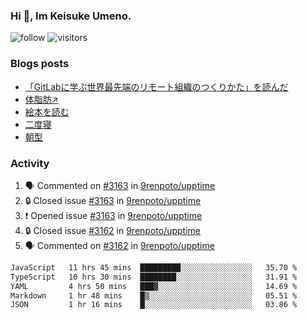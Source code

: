 ### Hi 👋, Im Keisuke Umeno.

<!--
**9renpoto/9renpoto** is a ✨ _special_ ✨ repository because its `README.md` (this file) appears on your GitHub profile.

Here are some ideas to get you started:

- 🔭 I’m currently working on ...
- 🌱 I’m currently learning ...
- 👯 I’m looking to collaborate on ...
- 🤔 I’m looking for help with ...
- 💬 Ask me about ...
- 📫 How to reach me: ...
- 😄 Pronouns: ...
- ⚡ Fun fact: ...
-->

![follow](https://img.shields.io/github/followers/9renpoto?label=Follow&style=social)
![visitors](https://komarev.com/ghpvc/?username=9renpoto&label=Profile%20views&color=0e75b6&style=flat)

### Blogs posts

<!-- BLOG-POST-LIST:START -->
- [「GitLabに学ぶ世界最先端のリモート組織のつくりかた」を読んだ](https://9renpoto.win/entry/2024/09/10/remote_organization)
- [体脂肪↗](https://9renpoto.win/entry/2024/08/12/gaining_fat)
- [絵本を読む](https://9renpoto.win/entry/2024/07/26/picture_book)
- [二度寝](https://9renpoto.win/entry/2024/07/18/going_back_to_sleep)
- [朝型](https://9renpoto.win/entry/2024/05/29/im-an-early)
<!-- BLOG-POST-LIST:END -->

### Activity

<!--START_SECTION:activity-->
1. 🗣 Commented on [#3163](https://github.com/9renpoto/upptime/issues/3163#issuecomment-2351513995) in [9renpoto/upptime](https://github.com/9renpoto/upptime)
2. 🔒 Closed issue [#3163](https://github.com/9renpoto/upptime/issues/3163) in [9renpoto/upptime](https://github.com/9renpoto/upptime)
3. ❗ Opened issue [#3163](https://github.com/9renpoto/upptime/issues/3163) in [9renpoto/upptime](https://github.com/9renpoto/upptime)
4. 🔒 Closed issue [#3162](https://github.com/9renpoto/upptime/issues/3162) in [9renpoto/upptime](https://github.com/9renpoto/upptime)
5. 🗣 Commented on [#3162](https://github.com/9renpoto/upptime/issues/3162#issuecomment-2351495778) in [9renpoto/upptime](https://github.com/9renpoto/upptime)
<!--END_SECTION:activity-->

<!--START_SECTION:waka-->

```txt
JavaScript   11 hrs 45 mins  █████████░░░░░░░░░░░░░░░░   35.70 %
TypeScript   10 hrs 30 mins  ████████░░░░░░░░░░░░░░░░░   31.91 %
YAML         4 hrs 50 mins   ███▓░░░░░░░░░░░░░░░░░░░░░   14.69 %
Markdown     1 hr 48 mins    █▒░░░░░░░░░░░░░░░░░░░░░░░   05.51 %
JSON         1 hr 16 mins    █░░░░░░░░░░░░░░░░░░░░░░░░   03.86 %
```

<!--END_SECTION:waka-->

